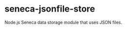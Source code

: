 seneca-jsonfile-store
=====================

 Node.js Seneca data storage module that uses JSON files.